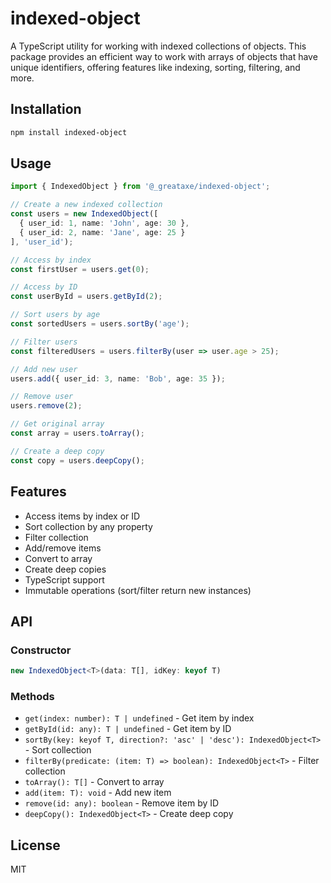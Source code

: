 # indexed-object

A TypeScript utility for working with indexed collections of objects. This package provides an efficient way to work with arrays of objects that have unique identifiers, offering features like indexing, sorting, filtering, and more.

## Installation

```bash
npm install indexed-object
```

## Usage

```typescript
import { IndexedObject } from '@_greataxe/indexed-object';

// Create a new indexed collection
const users = new IndexedObject([
  { user_id: 1, name: 'John', age: 30 },
  { user_id: 2, name: 'Jane', age: 25 }
], 'user_id');

// Access by index
const firstUser = users.get(0);

// Access by ID
const userById = users.getById(2);

// Sort users by age
const sortedUsers = users.sortBy('age');

// Filter users
const filteredUsers = users.filterBy(user => user.age > 25);

// Add new user
users.add({ user_id: 3, name: 'Bob', age: 35 });

// Remove user
users.remove(2);

// Get original array
const array = users.toArray();

// Create a deep copy
const copy = users.deepCopy();
```

## Features

- Access items by index or ID
- Sort collection by any property
- Filter collection
- Add/remove items
- Convert to array
- Create deep copies
- TypeScript support
- Immutable operations (sort/filter return new instances)

## API

### Constructor

```typescript
new IndexedObject<T>(data: T[], idKey: keyof T)
```

### Methods

- `get(index: number): T | undefined` - Get item by index
- `getById(id: any): T | undefined` - Get item by ID
- `sortBy(key: keyof T, direction?: 'asc' | 'desc'): IndexedObject<T>` - Sort collection
- `filterBy(predicate: (item: T) => boolean): IndexedObject<T>` - Filter collection
- `toArray(): T[]` - Convert to array
- `add(item: T): void` - Add new item
- `remove(id: any): boolean` - Remove item by ID
- `deepCopy(): IndexedObject<T>` - Create deep copy

## License

MIT
